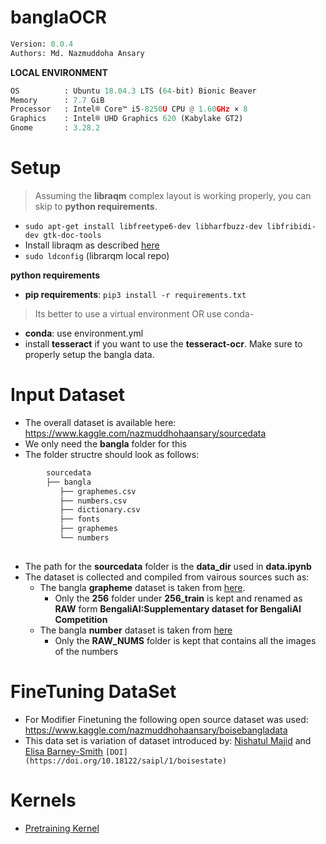 # banglaOCR

```python
Version: 0.0.4     
Authors: Md. Nazmuddoha Ansary 
```

**LOCAL ENVIRONMENT**  
```python
OS          : Ubuntu 18.04.3 LTS (64-bit) Bionic Beaver        
Memory      : 7.7 GiB  
Processor   : Intel® Core™ i5-8250U CPU @ 1.60GHz × 8    
Graphics    : Intel® UHD Graphics 620 (Kabylake GT2)  
Gnome       : 3.28.2  
```
# Setup
>Assuming the **libraqm** complex layout is working properly, you can skip to **python requirements**. 
*  ```sudo apt-get install libfreetype6-dev libharfbuzz-dev libfribidi-dev gtk-doc-tools```
* Install libraqm as described [here](https://github.com/HOST-Oman/libraqm)
* ```sudo ldconfig``` (librarqm local repo)

**python requirements**
* **pip requirements**: ```pip3 install -r requirements.txt``` 
> Its better to use a virtual environment 
OR use conda-
* **conda**: use environment.yml
* install **tesseract** if you want to use the **tesseract-ocr**. Make sure to properly setup the bangla data. 

# Input Dataset
* The overall dataset is available here: https://www.kaggle.com/nazmuddhohaansary/sourcedata
* We only need the **bangla** folder for this
* The folder structre should look as follows:

```python
        sourcedata
        ├── bangla
           ├── graphemes.csv
           ├── numbers.csv
           ├── dictionary.csv
           ├── fonts
           ├── graphemes
           └── numbers
            
```
* The path for the **sourcedata** folder is the **data_dir** used in **data.ipynb**
* The dataset is collected and compiled from vairous sources such as:
    * The bangla **grapheme** dataset is taken from [here](https://www.kaggle.com/pestipeti/bengali-quick-eda/#data). 
        * Only the **256** folder under **256_train** is kept and renamed as **RAW** form **BengaliAI:Supplementary dataset for BengaliAI Competition**
    * The bangla **number** dataset is taken from [here](https://www.kaggle.com/nazmuddhohaansary/banglasymbols) 
        * Only the **RAW_NUMS** folder is kept that contains all the images of the numbers



# FineTuning DataSet

* For Modifier Finetuning the following open source dataset was used: https://www.kaggle.com/nazmuddhohaansary/boisebangladata
* This data set is variation of dataset introduced by:
[Nishatul Majid](https://orcid.org/0000-0001-5445-5252) and [Elisa Barney-Smith](https://orcid.org/0000-0003-2039-3844)
```[DOI](https://doi.org/10.18122/saipl/1/boisestate)```

# Kernels
* [Pretraining Kernel](https://www.kaggle.com/nazmuddhohaansary/image-to-font)

